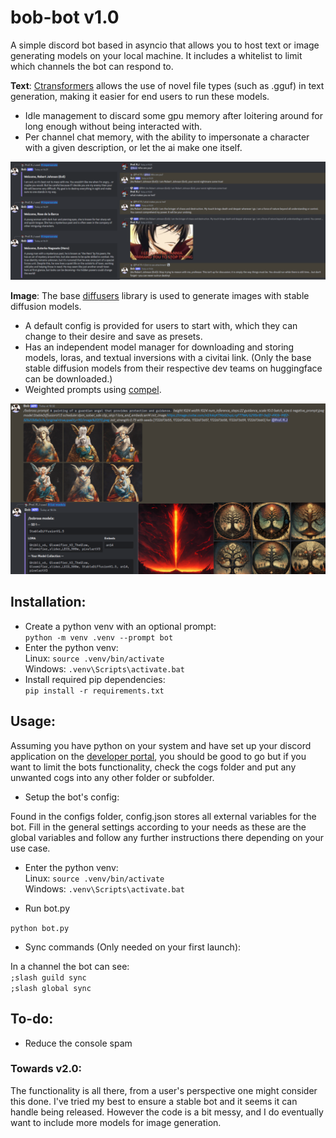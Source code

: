 # **bob-bot v1.0**
A simple discord bot based in asyncio that allows you to host text or image generating models on your local machine. It includes a whitelist to limit which channels the bot can respond to.

**Text**:
[Ctransformers](https://github.com/marella/ctransformers) allows the use of novel file types (such as .gguf) in text generation, making it easier for end users to run these models. 
- Idle management to discard some gpu memory after loitering around for long enough without being interacted with.
- Per channel chat memory, with the ability to impersonate a character with a given description, or let the ai make one itself.   

![showcase of the chatbot's impersonations](git/ctransformer_showcase.png)

**Image**:
The base [diffusers](https://huggingface.co/docs/diffusers/main/en/using-diffusers/conditional_image_generation) library is used to generate images with stable diffusion models.
- A default config is provided for users to start with, which they can change to their desire and save as presets.
- Has an independent model manager for downloading and storing models, loras, and textual inversions with a civitai link. (Only the base stable diffusion models from their respective dev teams on huggingface can be downloaded.)
- Weighted prompts using [compel](https://github.com/damian0815/compel).

![showcase of image generation](git/diffuser_showcase.png)

## Installation:
- Create a python venv with an optional prompt: \
`python -m venv .venv --prompt bot` 
- Enter the python venv: \
Linux: `source .venv/bin/activate` \
Windows: `.venv\Scripts\activate.bat` 
- Install required pip dependencies: \
`pip install -r requirements.txt`

## Usage:
Assuming you have python on your system and have set up your discord application on the [developer portal](https://discord.com/developers/applications), you should be good to go but if you want to limit the bots functionality, check the cogs folder and put any unwanted cogs into any other folder or subfolder.

- Setup the bot's config:

Found in the configs folder, config.json stores all external variables for the bot. Fill in the general settings according to your needs as these are the global variables and follow any further instructions there depending on your use case. 

- Enter the python venv: \
Linux: `source .venv/bin/activate` \
Windows: `.venv\Scripts\activate.bat` 

- Run bot.py

`python bot.py`

- Sync commands (Only needed on your first launch):

In a channel the bot can see: \
`;slash guild sync` \
`;slash global sync`

## To-do:
- Reduce the console spam

### Towards v2.0:
The functionality is all there, from a user's perspective one might consider this done. I've tried my best to ensure a stable bot and it seems it can handle being released. However the code is a bit messy, and I do eventually want to include more models for image generation. 
